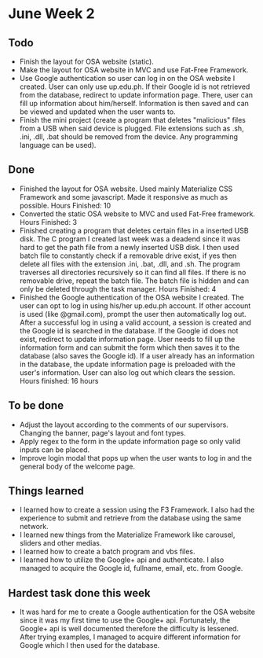 # June Week 2

## Todo

- Finish the layout for OSA website (static).
- Make the layout for OSA website in MVC and use Fat-Free Framework.
- Use Google authentication so user can log in on the OSA website I created. User can only use up.edu.ph. If their Google id is not retrieved from the database, redirect to update information page. There, user can fill up information about him/herself. Information is then saved and can be viewed and updated when the user wants to.
- Finish the mini project (create a program that deletes "malicious" files from a USB when said device is plugged. File extensions such as .sh, .ini, .dll, .bat should be removed from the device. Any programming language can be used).

## Done

- Finished the layout for OSA website. Used mainly Materialize CSS Framework and some javascript. Made it responsive as much as possible. Hours Finished: 10
- Converted the static OSA website to MVC and used Fat-Free framework. Hours Finished: 3
- Finished creating a program that deletes certain files in a inserted USB disk. The C program I created last week was a deadend since it was hard to get the path file from a newly inserted USB disk. I then used batch file to constantly check if a removable drive exist, if yes then delete all files with the extension .ini, .bat, .dll, and .sh. The program traverses all directories recursively so it can find all files. If there is no removable drive, repeat the batch file. The batch file is hidden and can only be deleted through the task manager. Hours Finished: 4
- Finished the Google authentication of the OSA website I created. The user can opt to log in using his/her up.edu.ph account. If other account is used (like @gmail.com), prompt the user then automatically log out. After a successful log in using a valid account, a session is created and the Google id is searched in the database. If the Google id does not exist, redirect to update information page. User needs to fill up the information form and can submit the form which then saves it to the database (also saves the Google id). If a user already has an information in the database, the update information page is preloaded with the user's information. User can also log out which clears the session. Hours finished: 16 hours

## To be done

- Adjust the layout according to the comments of our supervisors. Changing the banner, page's layout and font types.
- Apply regex to the form in the update information page so only valid inputs can be placed.
- Improve login modal that pops up when the user wants to log in and the general body of the welcome page.

## Things learned

- I learned how to create a session using the F3 Framework. I also had the experience to submit and retrieve from the database using the same network.
- I learned new things from the Materialize Framework like carousel, sliders and other medias.
- I learned how to create a batch program and vbs files. 
- I learned how to utilize the Google+ api and authenticate. I also managed to acquire the Google id, fullname, email, etc. from Google.

## Hardest task done this week

- It was hard for me to create a Google authentication for the OSA website since it was my first time to use the Google+ api. Fortunately, the Google+ api is well documented therefore the difficulty is lessened. After trying examples, I managed to acquire different information for Google which I then used for the database.